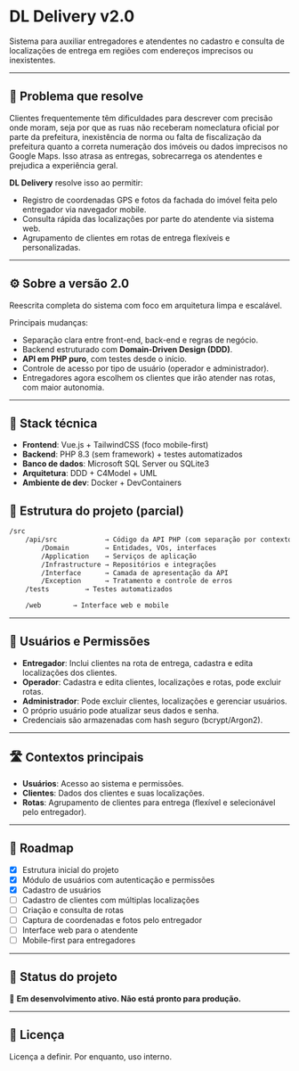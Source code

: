 # DL Delivery v2.0

Sistema para auxiliar entregadores e atendentes no cadastro e consulta de localizações de entrega em regiões com endereços imprecisos ou inexistentes.

---

## 🚚 Problema que resolve

Clientes frequentemente têm dificuldades para descrever com precisão onde moram, seja por que as ruas não receberam nomeclatura oficial por parte da prefeitura, inexistência de norma ou falta de fiscalização da prefeitura quanto a correta numeração dos imóveis ou dados imprecisos no Google Maps. Isso atrasa as entregas, sobrecarrega os atendentes e prejudica a experiência geral.

**DL Delivery** resolve isso ao permitir:
- Registro de coordenadas GPS e fotos da fachada do imóvel feita pelo entregador via navegador mobile.
- Consulta rápida das localizações por parte do atendente via sistema web.
- Agrupamento de clientes em rotas de entrega flexíveis e personalizadas.

---

## ⚙️ Sobre a versão 2.0

Reescrita completa do sistema com foco em arquitetura limpa e escalável.

Principais mudanças:
- Separação clara entre front-end, back-end e regras de negócio.
- Backend estruturado com **Domain-Driven Design (DDD)**.
- **API em PHP puro**, com testes desde o início.
- Controle de acesso por tipo de usuário (operador e administrador).
- Entregadores agora escolhem os clientes que irão atender nas rotas, com maior autonomia.

---

## 🧱 Stack técnica

- **Frontend**: Vue.js + TailwindCSS (foco mobile-first)
- **Backend**: PHP 8.3 (sem framework) + testes automatizados
- **Banco de dados**: Microsoft SQL Server ou SQLite3
- **Arquitetura**: DDD + C4Model + UML
- **Ambiente de dev**: Docker + DevContainers


## 📁 Estrutura do projeto (parcial)

```txt
/src
    /api/src            → Código da API PHP (com separação por contexto)
        /Domain         → Entidades, VOs, interfaces
        /Application    → Serviços de aplicação
        /Infrastructure → Repositórios e integrações
        /Interface      → Camada de apresentação da API
        /Exception      → Tratamento e controle de erros
    /tests         → Testes automatizados

    /web        → Interface web e mobile
```

---

## 👤 Usuários e Permissões

- **Entregador**: Inclui clientes na rota de entrega, cadastra e edita localizações dos clientes.
- **Operador**: Cadastra e edita clientes, localizações e rotas, pode excluir rotas.
- **Administrador**: Pode excluir clientes, localizações e gerenciar usuários.
- O próprio usuário pode atualizar seus dados e senha.
- Credenciais são armazenadas com hash seguro (bcrypt/Argon2).

---

## 🛣️ Contextos principais

- **Usuários**: Acesso ao sistema e permissões.
- **Clientes**: Dados dos clientes e suas localizações.
- **Rotas**: Agrupamento de clientes para entrega (flexível e selecionável pelo entregador).

---

## 📌 Roadmap

- [x] Estrutura inicial do projeto
- [x] Módulo de usuários com autenticação e permissões
- [x] Cadastro de usuários
- [ ] Cadastro de clientes com múltiplas localizações
- [ ] Criação e consulta de rotas
- [ ] Captura de coordenadas e fotos pelo entregador
- [ ] Interface web para o atendente
- [ ] Mobile-first para entregadores

---

## 📍 Status do projeto

🚧 **Em desenvolvimento ativo. Não está pronto para produção.**

---

## 📄 Licença

Licença a definir. Por enquanto, uso interno.